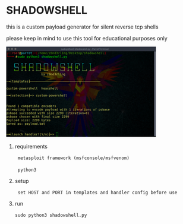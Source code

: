 <h1>SHADOWSHELL</h1>

this is a custom payload generator for silent reverse tcp shells 

please keep in mind to use this tool for educational purposes only 

<img src="banner.png" width="80%"/>
 

 1) requirements

         metasploit framework (msfconsole/msfvenom)

         python3

 2) setup

         set HOST and PORT in templates and handler config before use

 3) run

        sudo python3 shadowshell.py

        
